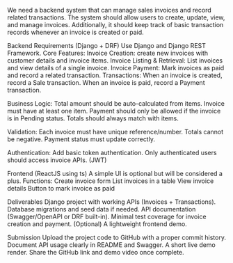 We need a backend system that can manage sales invoices and record related transactions. The system should allow users to create, update, view, and manage invoices. Additionally, it should keep track of basic transaction records whenever an invoice is created or paid.

Backend Requirements (Django + DRF)
Use Django and Django REST Framework.
Core Features:
Invoice Creation:  create new invoices with customer details and invoice items.
Invoice Listing & Retrieval: List invoices and view details of a single invoice.
Invoice Payment: Mark invoices as paid and record a related transaction.
Transactions: When an invoice is created, record a Sale transaction. When an invoice is paid, record a Payment transaction.

Business Logic:
Total amount should be auto-calculated from items.
Invoice must have at least one item.
Payment should only be allowed if the invoice is in Pending status.
Totals should always match with items.

Validation:
Each invoice must have unique reference/number.
Totals cannot be negative.
Payment status must update correctly.

Authentication: Add basic token authentication. Only authenticated users should access invoice APIs. (JWT)

Frontend (ReactJS using ts)
A simple UI is optional but will be considered a plus.
Functions:
Create invoice form
List invoices in a table
View invoice details
Button to mark invoice as paid

Deliverables
Django project with working APIs (Invoices + Transactions).
Database migrations and seed data if needed.
API documentation (Swagger/OpenAPI or DRF built-in).
Minimal test coverage for invoice creation and payment.
(Optional) A lightweight frontend demo.

Submission
Upload the project code to GitHub with a proper commit history.
Document API usage clearly in README and Swagger.
A short live demo render.
Share the GitHub link and demo video once complete.
